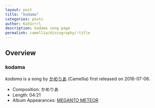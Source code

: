 ```yaml
---
layout: post
title: "kodama"
categories: posts
author: KatGrrrl
description: kodama song page
permalink: camellia/discography/:title
---
```


## Overview

### kodama

*kodama* is a song by [かめりあ](/camellia) (Camellia) first released on 2016-07-06.

* Composition: かめりあ
* Length: 04:21
* Album Appearances: [MEGANTO METEOR](<{% link postsInclude/_posts/camellia/albums/MEGANTO-METEOR/2023-12-21-MEGANTO-METEOR.md %}>)
